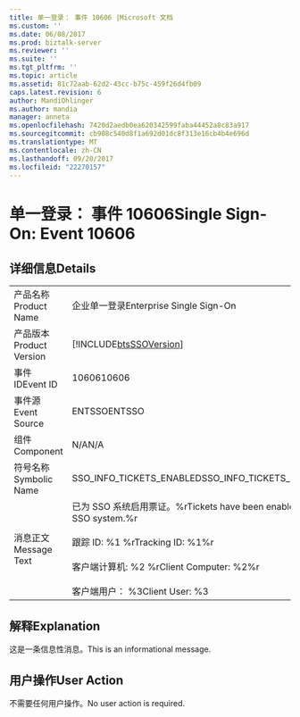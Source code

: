 ```yaml
---
title: 单一登录： 事件 10606 |Microsoft 文档
ms.custom: ''
ms.date: 06/08/2017
ms.prod: biztalk-server
ms.reviewer: ''
ms.suite: ''
ms.tgt_pltfrm: ''
ms.topic: article
ms.assetid: 81c72aab-62d2-43cc-b75c-459f26d4fb09
caps.latest.revision: 6
author: MandiOhlinger
ms.author: mandia
manager: anneta
ms.openlocfilehash: 7420d2aedb0ea620342599faba44452a8c83a917
ms.sourcegitcommit: cb908c540d8f1a692d01dc8f313e16cb4b4e696d
ms.translationtype: MT
ms.contentlocale: zh-CN
ms.lasthandoff: 09/20/2017
ms.locfileid: "22270157"
---
```

# <a name="single-sign-on-event-10606"></a><span data-ttu-id="c037f-102">单一登录： 事件 10606</span><span class="sxs-lookup"><span data-stu-id="c037f-102">Single Sign-On: Event 10606</span></span>
## <a name="details"></a><span data-ttu-id="c037f-103">详细信息</span><span class="sxs-lookup"><span data-stu-id="c037f-103">Details</span></span>  
  
|||  
|-|-|  
|<span data-ttu-id="c037f-104">产品名称</span><span class="sxs-lookup"><span data-stu-id="c037f-104">Product Name</span></span>|<span data-ttu-id="c037f-105">企业单一登录</span><span class="sxs-lookup"><span data-stu-id="c037f-105">Enterprise Single Sign-On</span></span>|  
|<span data-ttu-id="c037f-106">产品版本</span><span class="sxs-lookup"><span data-stu-id="c037f-106">Product Version</span></span>|[!INCLUDE[btsSSOVersion](../includes/btsssoversion-md.md)]|  
|<span data-ttu-id="c037f-107">事件 ID</span><span class="sxs-lookup"><span data-stu-id="c037f-107">Event ID</span></span>|<span data-ttu-id="c037f-108">10606</span><span class="sxs-lookup"><span data-stu-id="c037f-108">10606</span></span>|  
|<span data-ttu-id="c037f-109">事件源</span><span class="sxs-lookup"><span data-stu-id="c037f-109">Event Source</span></span>|<span data-ttu-id="c037f-110">ENTSSO</span><span class="sxs-lookup"><span data-stu-id="c037f-110">ENTSSO</span></span>|  
|<span data-ttu-id="c037f-111">组件</span><span class="sxs-lookup"><span data-stu-id="c037f-111">Component</span></span>|<span data-ttu-id="c037f-112">N/A</span><span class="sxs-lookup"><span data-stu-id="c037f-112">N/A</span></span>|  
|<span data-ttu-id="c037f-113">符号名称</span><span class="sxs-lookup"><span data-stu-id="c037f-113">Symbolic Name</span></span>|<span data-ttu-id="c037f-114">SSO_INFO_TICKETS_ENABLED</span><span class="sxs-lookup"><span data-stu-id="c037f-114">SSO_INFO_TICKETS_ENABLED</span></span>|  
|<span data-ttu-id="c037f-115">消息正文</span><span class="sxs-lookup"><span data-stu-id="c037f-115">Message Text</span></span>|<span data-ttu-id="c037f-116">已为 SSO 系统启用票证。%r</span><span class="sxs-lookup"><span data-stu-id="c037f-116">Tickets have been enabled for the SSO system.%r</span></span><br /><br /> <span data-ttu-id="c037f-117">跟踪 ID: %1 %r</span><span class="sxs-lookup"><span data-stu-id="c037f-117">Tracking ID: %1%r</span></span><br /><br /> <span data-ttu-id="c037f-118">客户端计算机: %2 %r</span><span class="sxs-lookup"><span data-stu-id="c037f-118">Client Computer: %2%r</span></span><br /><br /> <span data-ttu-id="c037f-119">客户端用户： %3</span><span class="sxs-lookup"><span data-stu-id="c037f-119">Client User: %3</span></span>|  
  
## <a name="explanation"></a><span data-ttu-id="c037f-120">解释</span><span class="sxs-lookup"><span data-stu-id="c037f-120">Explanation</span></span>  
 <span data-ttu-id="c037f-121">这是一条信息性消息。</span><span class="sxs-lookup"><span data-stu-id="c037f-121">This is an informational message.</span></span>  
  
## <a name="user-action"></a><span data-ttu-id="c037f-122">用户操作</span><span class="sxs-lookup"><span data-stu-id="c037f-122">User Action</span></span>  
 <span data-ttu-id="c037f-123">不需要任何用户操作。</span><span class="sxs-lookup"><span data-stu-id="c037f-123">No user action is required.</span></span>